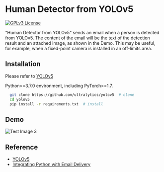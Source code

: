 
# Human Detector from YOLOv5

[![GPLv3 License](https://img.shields.io/badge/License-GPL%20v3-yellow.svg)](https://opensource.org/licenses/)


"Human Detector from YOLOv5" sends an email when a person is detected from YOLOv5. The content of the email will be the text of the detection result and an attached image, as shown in the Demo. This may be useful, for example, when a fixed-point camera is installed in an off-limits area.


## Installation
Please refer to [YOLOv5](https://github.com/ultralytics/yolov5)

Python>=3.7.0 environment, including PyTorch>=1.7.

```bash
  git clone https://github.com/ultralytics/yolov5  # clone
  cd yolov5
  pip install -r requirements.txt  # install
```
    
## Demo

![Test Image 3](demo_human_detector.png)


## Reference

 - [YOLOv5](https://github.com/ultralytics/yolov5)
 - [Integrating Python with Email Delivery](https://docs.oracle.com/en-us/iaas/Content/Email/Reference/python.htm)

